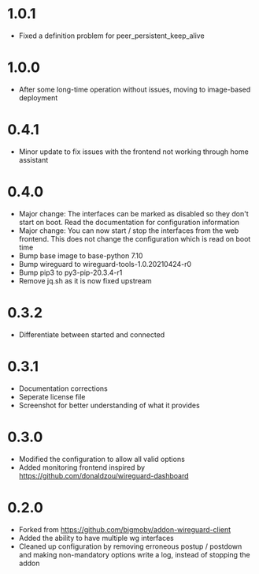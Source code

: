 # 1.0.1 
- Fixed a definition problem for peer_persistent_keep_alive 

# 1.0.0 
- After some long-time operation without issues, moving to image-based deployment

# 0.4.1 
- Minor update to fix issues with the frontend not working through home assistant

# 0.4.0 
- Major change: The interfaces can be marked as disabled so they don't start on boot. Read the documentation for configuration information
- Major change: You can now start / stop the interfaces from the web frontend. This does not change the configuration which is read on boot time
- Bump base image to base-python 7.10
- Bump wireguard to wireguard-tools-1.0.20210424-r0
- Bump pip3 to py3-pip-20.3.4-r1
- Remove jq.sh as it is now fixed upstream

# 0.3.2 
- Differentiate between started and connected

# 0.3.1 
- Documentation corrections
- Seperate license file
- Screenshot for better understanding of what it provides

# 0.3.0 
- Modified the configuration to allow all valid options
- Added monitoring frontend inspired by https://github.com/donaldzou/wireguard-dashboard

# 0.2.0
- Forked from https://github.com/bigmoby/addon-wireguard-client
- Added the ability to have multiple wg interfaces
- Cleaned up configuration by removing erroneous postup / postdown and making non-mandatory options write a log, instead of stopping the addon

